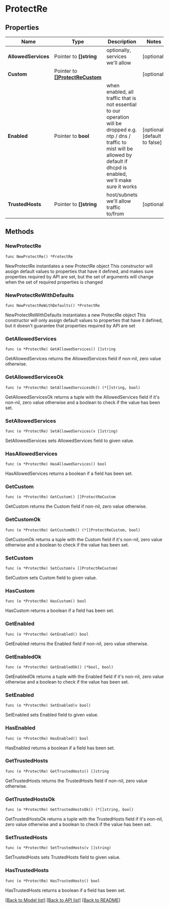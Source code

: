 # ProtectRe

## Properties

Name | Type | Description | Notes
------------ | ------------- | ------------- | -------------
**AllowedServices** | Pointer to **[]string** | optionally, services we&#39;ll allow | [optional] 
**Custom** | Pointer to [**[]ProtectReCustom**](ProtectReCustom.md) |  | [optional] 
**Enabled** | Pointer to **bool** | when enabled, all traffic that is not essential to our operation will be dropped e.g. ntp / dns / traffic to mist will be allowed by default      if dhcpd is enabled, we&#39;ll make sure it works | [optional] [default to false]
**TrustedHosts** | Pointer to **[]string** | host/subnets we&#39;ll allow traffic to/from | [optional] 

## Methods

### NewProtectRe

`func NewProtectRe() *ProtectRe`

NewProtectRe instantiates a new ProtectRe object
This constructor will assign default values to properties that have it defined,
and makes sure properties required by API are set, but the set of arguments
will change when the set of required properties is changed

### NewProtectReWithDefaults

`func NewProtectReWithDefaults() *ProtectRe`

NewProtectReWithDefaults instantiates a new ProtectRe object
This constructor will only assign default values to properties that have it defined,
but it doesn't guarantee that properties required by API are set

### GetAllowedServices

`func (o *ProtectRe) GetAllowedServices() []string`

GetAllowedServices returns the AllowedServices field if non-nil, zero value otherwise.

### GetAllowedServicesOk

`func (o *ProtectRe) GetAllowedServicesOk() (*[]string, bool)`

GetAllowedServicesOk returns a tuple with the AllowedServices field if it's non-nil, zero value otherwise
and a boolean to check if the value has been set.

### SetAllowedServices

`func (o *ProtectRe) SetAllowedServices(v []string)`

SetAllowedServices sets AllowedServices field to given value.

### HasAllowedServices

`func (o *ProtectRe) HasAllowedServices() bool`

HasAllowedServices returns a boolean if a field has been set.

### GetCustom

`func (o *ProtectRe) GetCustom() []ProtectReCustom`

GetCustom returns the Custom field if non-nil, zero value otherwise.

### GetCustomOk

`func (o *ProtectRe) GetCustomOk() (*[]ProtectReCustom, bool)`

GetCustomOk returns a tuple with the Custom field if it's non-nil, zero value otherwise
and a boolean to check if the value has been set.

### SetCustom

`func (o *ProtectRe) SetCustom(v []ProtectReCustom)`

SetCustom sets Custom field to given value.

### HasCustom

`func (o *ProtectRe) HasCustom() bool`

HasCustom returns a boolean if a field has been set.

### GetEnabled

`func (o *ProtectRe) GetEnabled() bool`

GetEnabled returns the Enabled field if non-nil, zero value otherwise.

### GetEnabledOk

`func (o *ProtectRe) GetEnabledOk() (*bool, bool)`

GetEnabledOk returns a tuple with the Enabled field if it's non-nil, zero value otherwise
and a boolean to check if the value has been set.

### SetEnabled

`func (o *ProtectRe) SetEnabled(v bool)`

SetEnabled sets Enabled field to given value.

### HasEnabled

`func (o *ProtectRe) HasEnabled() bool`

HasEnabled returns a boolean if a field has been set.

### GetTrustedHosts

`func (o *ProtectRe) GetTrustedHosts() []string`

GetTrustedHosts returns the TrustedHosts field if non-nil, zero value otherwise.

### GetTrustedHostsOk

`func (o *ProtectRe) GetTrustedHostsOk() (*[]string, bool)`

GetTrustedHostsOk returns a tuple with the TrustedHosts field if it's non-nil, zero value otherwise
and a boolean to check if the value has been set.

### SetTrustedHosts

`func (o *ProtectRe) SetTrustedHosts(v []string)`

SetTrustedHosts sets TrustedHosts field to given value.

### HasTrustedHosts

`func (o *ProtectRe) HasTrustedHosts() bool`

HasTrustedHosts returns a boolean if a field has been set.


[[Back to Model list]](../README.md#documentation-for-models) [[Back to API list]](../README.md#documentation-for-api-endpoints) [[Back to README]](../README.md)


